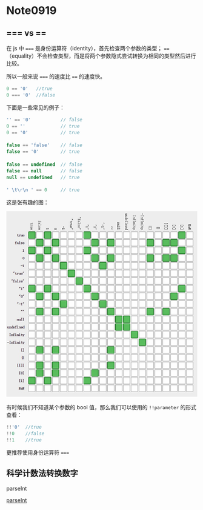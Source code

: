 # Note0919




## === vs ==

在 js 中 `===` 是身份运算符（identity），首先检查两个参数的类型； `==` （equality）不会检查类型，而是将两个参数隐式尝试转换为相同的类型然后进行比较。

所以一般来说 `===` 的速度比 `==` 的速度快。

```js
0 == '0'   //true
0 === '0'  //false
```
下面是一些常见的例子：

```js
'' == '0'           // false
0 == ''             // true
0 == '0'            // true

false == 'false'    // false
false == '0'        // true

false == undefined  // false
false == null       // false
null == undefined   // true

' \t\r\n ' == 0     // true
```

这是张有趣的图：

[![](./image/==&===.jpg)](https://dorey.github.io/JavaScript-Equality-Table/)

有时候我们不知道某个参数的 bool 值，那么我们可以使用的 `!!parameter` 的形式查看：

```js
!!'0'  //true
!!0    //false
!!1    //true
```

更推荐使用身份运算符 `===`

## 科学计数法转换数字

parseInt 

[parseInt](https://developer.mozilla.org/zh-CN/docs/Web/JavaScript/Reference/Global_Objects/parseInt)








